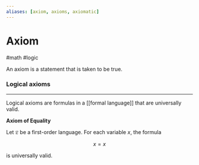 ```yaml
---
aliases: [axiom, axioms, axiomatic]
---
```


# Axiom
#math #logic

An axiom is a statement that is taken to be true.

### Logical axioms
---
Logical axioms are formulas in a [[formal language]] that are universally valid.

**Axiom of Equality**

Let $\mathfrak{L}$ be a first-order language. For each variable $x$, the formula


$$x = x$$

is universally valid.